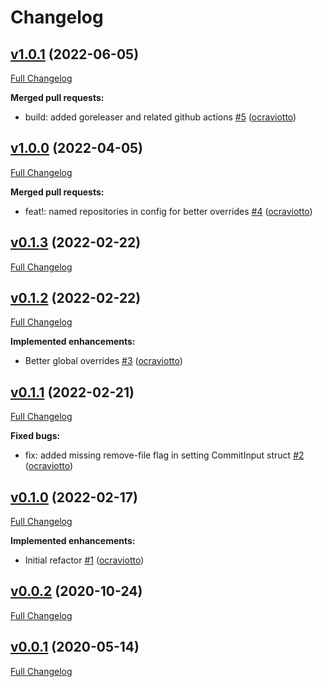 # Changelog

## [v1.0.1](https://github.com/ocraviotto/yaml-updater/tree/v1.0.1) (2022-06-05)

[Full Changelog](https://github.com/ocraviotto/yaml-updater/compare/v1.0.0...v1.0.1)

**Merged pull requests:**

- build: added goreleaser and related github actions [\#5](https://github.com/ocraviotto/yaml-updater/pull/5) ([ocraviotto](https://github.com/ocraviotto))

## [v1.0.0](https://github.com/ocraviotto/yaml-updater/tree/v1.0.0) (2022-04-05)

[Full Changelog](https://github.com/ocraviotto/yaml-updater/compare/v0.1.3...v1.0.0)

**Merged pull requests:**

- feat!: named repositories in config for better overrides [\#4](https://github.com/ocraviotto/yaml-updater/pull/4) ([ocraviotto](https://github.com/ocraviotto))

## [v0.1.3](https://github.com/ocraviotto/yaml-updater/tree/v0.1.3) (2022-02-22)

[Full Changelog](https://github.com/ocraviotto/yaml-updater/compare/v0.1.2...v0.1.3)

## [v0.1.2](https://github.com/ocraviotto/yaml-updater/tree/v0.1.2) (2022-02-22)

[Full Changelog](https://github.com/ocraviotto/yaml-updater/compare/v0.1.1...v0.1.2)

**Implemented enhancements:**

- Better global overrides [\#3](https://github.com/ocraviotto/yaml-updater/pull/3) ([ocraviotto](https://github.com/ocraviotto))

## [v0.1.1](https://github.com/ocraviotto/yaml-updater/tree/v0.1.1) (2022-02-21)

[Full Changelog](https://github.com/ocraviotto/yaml-updater/compare/v0.1.0...v0.1.1)

**Fixed bugs:**

- fix: added missing remove-file flag in setting CommitInput struct [\#2](https://github.com/ocraviotto/yaml-updater/pull/2) ([ocraviotto](https://github.com/ocraviotto))

## [v0.1.0](https://github.com/ocraviotto/yaml-updater/tree/v0.1.0) (2022-02-17)

[Full Changelog](https://github.com/ocraviotto/yaml-updater/compare/v0.0.2...v0.1.0)

**Implemented enhancements:**

- Initial refactor [\#1](https://github.com/ocraviotto/yaml-updater/pull/1) ([ocraviotto](https://github.com/ocraviotto))

## [v0.0.2](https://github.com/ocraviotto/yaml-updater/tree/v0.0.2) (2020-10-24)

[Full Changelog](https://github.com/ocraviotto/yaml-updater/compare/v0.0.1...v0.0.2)

## [v0.0.1](https://github.com/ocraviotto/yaml-updater/tree/v0.0.1) (2020-05-14)

[Full Changelog](https://github.com/ocraviotto/yaml-updater/compare/c34c542b9adcfdab574225f64a1d2e66ff45a639...v0.0.1)

